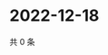 # 2022-12-18

共 0 条

<!-- BEGIN WEIBO -->
<!-- 最后更新时间 Sun Dec 18 2022 02:00:51 GMT+0800 (China Standard Time) -->

<!-- END WEIBO -->
